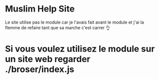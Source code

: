 # Muslim Help Site

Le site utilise pas le module car je l'avais fait avant le module et j'ai la flemme de refaire tant que sa marche c'est carrer 👌

# Si vous voulez utilisez le module sur un site web regarder ./broser/index.js